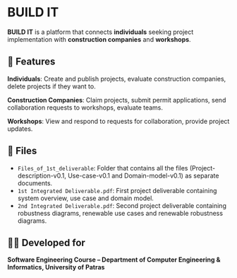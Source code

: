# BUILD IT

**BUILD IT** is a platform that connects **individuals** seeking project implementation with **construction companies** and **workshops**.

## 🔧 Features
**Individuals**: Create and publish projects, evaluate construction companies, delete projects if they want to.

**Construction Companies**: Claim projects, submit permit applications, send collaboration requests to workshops, evaluate teams.

**Workshops**: View and respond to requests for collaboration, provide project updates.

## 📁 Files

- `Files_of_1st_deliverable`: Folder that contains all the files (Project-description-v0.1, Use-case-v0.1 and Domain-model-v0.1) as separate documents.
- `1st Integrated Deliverable.pdf`: First project deliverable containing system overview, use case and domain model.
- `2nd Integrated Deliverable.pdf`: Second project deliverable containing robustness diagrams, renewable use cases and renewable robustness diagrams.

## 👨‍💻 Developed for

**Software Engineering Course – Department of Computer Engineering & Informatics, University of Patras**